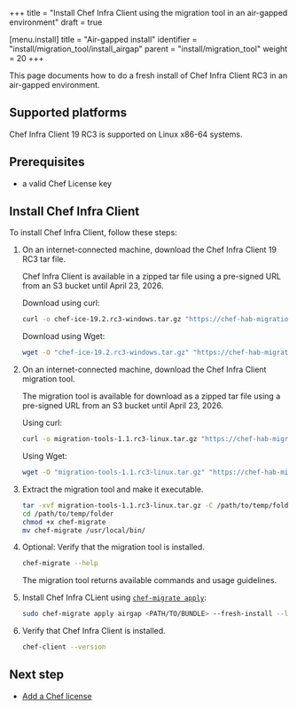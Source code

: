 +++
title = "Install Chef Infra Client using the migration tool in an air-gapped environment"
draft = true

[menu.install]
title = "Air-gapped install"
identifier = "install/migration_tool/install_airgap"
parent = "install/migration_tool"
weight = 20
+++

This page documents how to do a fresh install of Chef Infra Client RC3 in an air-gapped environment.

## Supported platforms

Chef Infra Client 19 RC3 is supported on Linux x86-64 systems.

## Prerequisites

- a valid Chef License key

## Install Chef Infra Client

To install Chef Infra Client, follow these steps:

1. On an internet-connected machine, download the Chef Infra Client 19 RC3 tar file.

    Chef Infra Client is available in a zipped tar file using a pre-signed URL from an S3 bucket until April 23, 2026.

    Download using curl:

    ```sh
    curl -o chef-ice-19.2.rc3-windows.tar.gz "https://chef-hab-migration-tool-bucket.s3.amazonaws.com/rc2_hab_pkg_chef_client/rc2_tar_folder/chef-ice-19.2.rc3-windows.tar.gz?AWSAccessKeyId=AKIAW4FPVFT6BIP2EQW7&Signature=Q91HiSIzOxffl52La8EvqSXSqWk%3D&Expires=1756222682"
    ```

    Download using Wget:

    ```sh
    wget -O "chef-ice-19.2.rc3-windows.tar.gz" "https://chef-hab-migration-tool-bucket.s3.amazonaws.com/rc2_hab_pkg_chef_client/rc2_tar_folder/chef-ice-19.2.rc3-windows.tar.gz?AWSAccessKeyId=AKIAW4FPVFT6BIP2EQW7&Signature=Q91HiSIzOxffl52La8EvqSXSqWk%3D&Expires=1756222682"
    ```

1. On an internet-connected machine, download the Chef Infra Client migration tool.

    The migration tool is available for download as a zipped tar file using a pre-signed URL from an S3 bucket until April 23, 2026.

    Using curl:

    ```sh
    curl -o migration-tools-1.1.rc3-linux.tar.gz "https://chef-hab-migration-tool-bucket.s3.amazonaws.com/Release-Candidate-3/migrate-ice/1.1.RC3/linux/migration-tools-1.1.rc3-linux.tar.gz?AWSAccessKeyId=AKIAW4FPVFT6C42N3U6R&Signature=a5W9L7B1mn07h%2BFYQFBp0fhqbzo%3D&Expires=1776916415"
    ```

    Using Wget:

    ```sh
    wget -O "migration-tools-1.1.rc3-linux.tar.gz" "https://chef-hab-migration-tool-bucket.s3.amazonaws.com/Release-Candidate-3/migrate-ice/1.1.RC3/linux/migration-tools-1.1.rc3-linux.tar.gz?AWSAccessKeyId=AKIAW4FPVFT6C42N3U6R&Signature=a5W9L7B1mn07h%2BFYQFBp0fhqbzo%3D&Expires=1776916415"
    ```

1. Extract the migration tool and make it executable.

    ```sh
    tar -xvf migration-tools-1.1.rc3-linux.tar.gz -C /path/to/temp/folder
    cd /path/to/temp/folder
    chmod +x chef-migrate
    mv chef-migrate /usr/local/bin/
    ```

1. Optional: Verify that the migration tool is installed.

    ```sh
    chef-migrate --help
    ```

    The migration tool returns available commands and usage guidelines.

1. Install Chef Infra CLient using [`chef-migrate apply`](reference):

    ```sh
    sudo chef-migrate apply airgap <PATH/TO/BUNDLE> --fresh-install --license-key "<LICENSE_KEY>"
    ```

1. Verify that Chef Infra Client is installed.

    ```sh
    chef-client --version
    ```

## Next step

- [Add a Chef license](/license)

